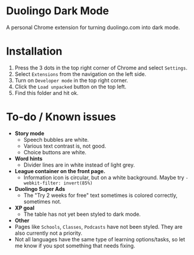 # Duolingo Dark Mode
 A personal Chrome extension for turning duolingo.com into dark mode.

# Installation
1. Press the 3 dots in the top right corner of Chrome and select `Settings`.
2. Select `Extensions` from the navigation on the left side.
3. Turn on `Developer mode` in the top right corner.
4. Click the `Load unpacked` button on the top left.
5. Find this folder and hit ok.

# To-do / Known issues
- **Story mode**
  - Speech bubbles are white.
  - Various text contrast is, not good.
  - Choice buttons are white.
- **Word hints**
  - Divider lines are in white instead of light grey.
- **League container on the front page.**
  - Information icon is circular, but on a white background. Maybe try `-webkit-filter: invert(85%)`
- **Duolingo Super Ads**
  - The "Try 2 weeks for free" text sometimes is colored correctly, sometimes not.
- **XP goal**
  - The table has not yet been styled to dark mode.
- **Other**
- Pages like `Schools`, `Classes`, `Podcasts` have not been styled. They are also currently not a priority.
- Not all languages have the same type of learning options/tasks, so let me know if you spot something that needs fixing.